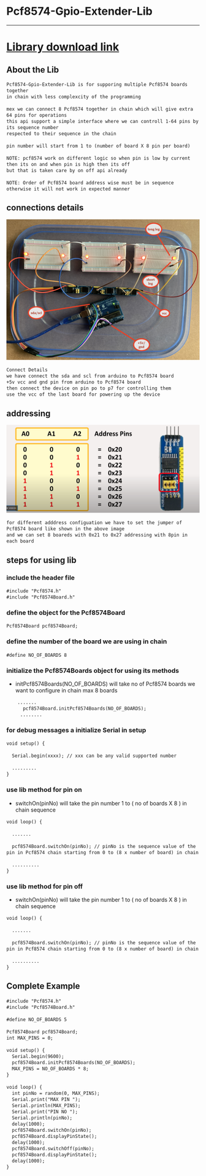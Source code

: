 # Pcf8574-Gpio-Extender-Lib

---

# <a href="https://github.com/adarshkumarsingh83/Pcf8574-Gpio-Extender-Lib/archive/production.zip"> Library download link </a>

## About the Lib
```
Pcf8574-Gpio-Extender-Lib is for supporing multiple Pcf8574 boards together 
in chain with less complexcity of the programming 

mex we can connect 8 Pcf8574 together in chain which will give extra 64 pins for operations 
this api support a simple interface where we can controll 1-64 pins by its sequence number 
respected to their sequence in the chain 

pin number will start from 1 to (number of board X 8 pin per board)

NOTE: pcf8574 work on different logic so when pin is low by current then its on and when pin is high then its off 
but that is taken care by on off api already 

NOTE: Order of Pcf8574 board address wise must be in sequence otherwise it will not work in expected manner 

``` 

## connections details 

![img](/image/connections.JPG)
```
Connect Details 
we have connect the sda and scl from arduino to Pcf8574 board 
+5v vcc and gnd pin from arduino to Pcf8574 board 
then connect the device on pin po to p7 for controlling them 
use the vcc of the last board for powering up the device 

```


## addressing 
![img](/image/PCF8574-ADDRESS-CONFIG.png)
```
for different adddress configuation we have to set the jumper of Pcf8574 board like shown in the above image 
and we can set 8 boareds with 0x21 to 0x27 addressing with 8pin in each board
```

## steps for using lib

### include the header file 
```
#include "Pcf8574.h"
#include "Pcf8574Board.h"
```


### define the object for the Pcf8574Board
```
Pcf8574Board pcf8574Board;
```

### define the number of the board we are using in chain 
```
#define NO_OF_BOARDS 8
```


### initialize the Pcf8574Boards object for using its methods 
* initPcf8574Boards(NO_OF_BOARDS) will take no of Pcf8574 boards we want to configure in chain max 8 boards 
```
    .......
      pcf8574Board.initPcf8574Boards(NO_OF_BOARDS);
     ........
```


### for debug messages a initialize Serial in setup 
```
void setup() {
  
  Serial.begin(xxxx); // xxx can be any valid supported number 

  .........
}

```

### use lib method for pin on 
* switchOn(pinNo) will take the pin number 1 to ( no of boards X 8 ) in chain sequence 
```
void loop() {
  
  .......

  pcf8574Board.switchOn(pinNo); // pinNo is the sequence value of the pin in Pcf8574 chain starting from 0 to (8 x number of board) in chain 
  
  ..........
}

```

### use lib method for pin off
* switchOn(pinNo) will take the pin number 1 to ( no of boards X 8 ) in chain sequence 
```
void loop() {
  
  .......

  pcf8574Board.switchOn(pinNo); // pinNo is the sequence value of the pin in Pcf8574 chain starting from 0 to (8 x number of board) in chain 
  
  ..........
}
```


## Complete Example 
```
#include "Pcf8574.h"
#include "Pcf8574Board.h"

#define NO_OF_BOARDS 5

Pcf8574Board pcf8574Board;
int MAX_PINS = 0;

void setup() {
  Serial.begin(9600);
  pcf8574Board.initPcf8574Boards(NO_OF_BOARDS);
  MAX_PINS = NO_OF_BOARDS * 8;
}

void loop() {
  int pinNo = random(0, MAX_PINS);
  Serial.print("MAX PIN ");
  Serial.println(MAX_PINS);
  Serial.print("PIN NO ");
  Serial.println(pinNo);
  delay(1000);
  pcf8574Board.switchOn(pinNo);
  pcf8574Board.displayPinState();
  delay(1000);
  pcf8574Board.switchOff(pinNo);
  pcf8574Board.displayPinState();
  delay(1000);
}

```

